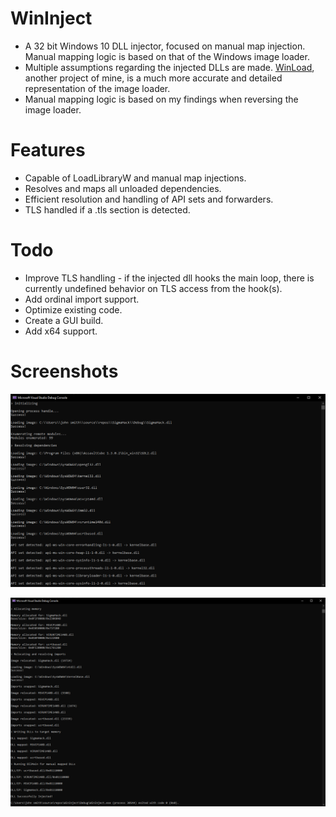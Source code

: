 # WinInject

- A 32 bit Windows 10 DLL injector, focused on manual map injection. Manual mapping logic is based on that of the Windows image loader. </br>
- Multiple assumptions regarding the injected DLLs are made. [WinLoad](https://github.com/islipnot/WinLoad), another project of mine, is a much more accurate and detailed representation of the image loader.
- Manual mapping logic is based on my findings when reversing the image loader.

# Features

- Capable of LoadLibraryW and manual map injections.
- Resolves and maps all unloaded dependencies.
- Efficient resolution and handling of API sets and forwarders.
- TLS handled if a .tls section is detected.

# Todo

- Improve TLS handling - if the injected dll hooks the main loop, there is currently undefined behavior on TLS access from the hook(s).
- Add ordinal import support.
- Optimize existing code.
- Create a GUI build.
- Add x64 support.

# Screenshots

![initializing](.github/initializing.png)

![resolving](.github/resolving.png)